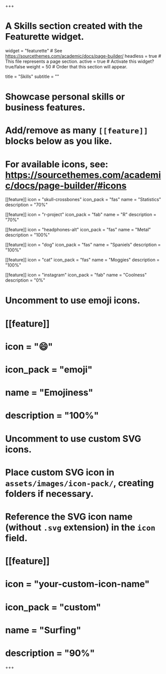 +++
# A Skills section created with the Featurette widget.
widget = "featurette"  # See https://sourcethemes.com/academic/docs/page-builder/
headless = true  # This file represents a page section.
active = true  # Activate this widget? true/false
weight = 50  # Order that this section will appear.

title = "Skills"
subtitle = ""

# Showcase personal skills or business features.
# 
# Add/remove as many `[[feature]]` blocks below as you like.
# 
# For available icons, see: https://sourcethemes.com/academic/docs/page-builder/#icons

[[feature]]
  icon = "skull-crossbones"
  icon_pack = "fas"
  name = "Statistics"
  description = "70%"  
  
[[feature]]
  icon = "r-project"
  icon_pack = "fab"
  name = "R"
  description = "70%"
  
[[feature]]
  icon = "headphones-alt"
  icon_pack = "fas"
  name = "Metal"
  description = "100%"
  
[[feature]]
  icon = "dog"
  icon_pack = "fas"
  name = "Spaniels"
  description = "100%"
  
[[feature]]
  icon = "cat"
  icon_pack = "fas"
  name = "Moggies"
  description = "100%"
  
[[feature]]
  icon = "instagram"
  icon_pack = "fab"
  name = "Coolness"
  description = "0%"

# Uncomment to use emoji icons.
# [[feature]]
#  icon = ":smile:"
#  icon_pack = "emoji"
#  name = "Emojiness"
#  description = "100%"  

# Uncomment to use custom SVG icons.
# Place custom SVG icon in `assets/images/icon-pack/`, creating folders if necessary.
# Reference the SVG icon name (without `.svg` extension) in the `icon` field.
# [[feature]]
#  icon = "your-custom-icon-name"
#  icon_pack = "custom"
#  name = "Surfing"
#  description = "90%"

+++
